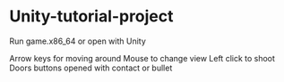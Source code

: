 # Unity-tutorial-project

Run game.x86_64 or open with Unity

Arrow keys for moving around
Mouse to change view
Left click to shoot
Doors buttons opened with contact or bullet
